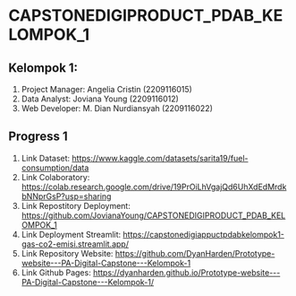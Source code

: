 # CAPSTONEDIGIPRODUCT_PDAB_KELOMPOK_1

## Kelompok 1:
1. Project Manager: Angelia Cristin (2209116015)
2. Data Analyst: Joviana Young (2209116012)
3. Web Developer: M. Dian Nurdiansyah (2209116022)

## Progress 1
1. Link Dataset: https://www.kaggle.com/datasets/sarita19/fuel-consumption/data
2. Link Colaboratory: https://colab.research.google.com/drive/19PrOiLhVgajQd6UhXdEdMrdkbNNprGsP?usp=sharing
3. Link Repostitory Deployment: https://github.com/JovianaYoung/CAPSTONEDIGIPRODUCT_PDAB_KELOMPOK_1
4. Link Deployment Streamlit: https://capstonedigiappuctpdabkelompok1-gas-co2-emisi.streamlit.app/
5. Link Repository Website: https://github.com/DyanHarden/Prototype-website---PA-Digital-Capstone---Kelompok-1
6. Link Github Pages: https://dyanharden.github.io/Prototype-website---PA-Digital-Capstone---Kelompok-1/
